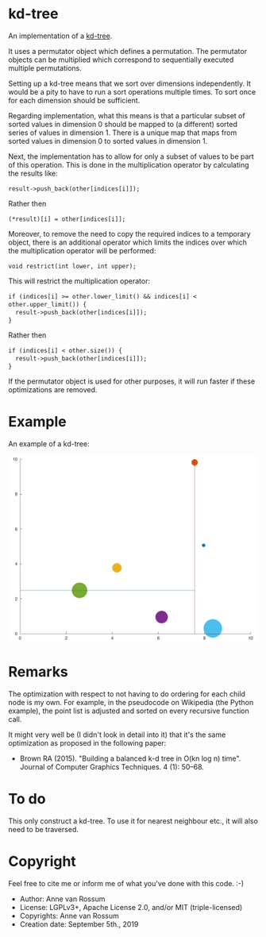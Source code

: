 # kd-tree

An implementation of a [kd-tree](https://en.wikipedia.org/wiki/K-d_tree).

It uses a permutator object which defines a permutation.  The permutator objects can be multiplied which correspond
to sequentially executed multiple permutations.

Setting up a kd-tree means that we sort over dimensions independently. It would be a pity to have to run a sort
operations multiple times. To sort once for each dimension should be sufficient.

Regarding implementation, what this means is that a particular subset of sorted values in dimension 0 should be
mapped to (a different) sorted series of values in dimension 1. There is a unique map that maps from sorted values
in dimension 0 to sorted values in dimension 1.

Next, the implementation has to allow for only a subset of values to be part of this operation. This is done in 
the multiplication operator by calculating the results like:

    result->push_back(other[indices[i]]);

Rather then

    (*result)[i] = other[indices[i]];

Moreover, to remove the need to copy the required indices to a temporary object, there is an additional operator which
limits the indices over which the multiplication operator will be performed:

    void restrict(int lower, int upper);

This will restrict the multiplication operator:

    if (indices[i] >= other.lower_limit() && indices[i] < other.upper_limit()) {
      result->push_back(other[indices[i]]);
	}

Rather then

    if (indices[i] < other.size()) {
      result->push_back(other[indices[i]]);
	}

If the permutator object is used for other purposes, it will run faster if these optimizations are removed.

# Example

An example of a kd-tree:

![kd-tree example](output/points.png?raw=true "Example of a kd-tree")

# Remarks

The optimization with respect to not having to do ordering for each child node is my own. For example, in the
pseudocode on Wikipedia (the Python example), the point list is adjusted and sorted on every recursive function call.

It might very well be (I didn't look in detail into it) that it's the same optimization as proposed in the following
paper:

* Brown RA (2015). "Building a balanced k-d tree in O(kn log n) time". Journal of Computer Graphics Techniques. 4 (1): 50–68.

# To do

This only construct a kd-tree. To use it for nearest neighbour etc., it will also need to be traversed.

# Copyright

Feel free to cite me or inform me of what you've done with this code. :-)

* Author: Anne van Rossum
* License: LGPLv3+, Apache License 2.0, and/or MIT (triple-licensed)
* Copyrights: Anne van Rossum
* Creation date: September 5th., 2019
